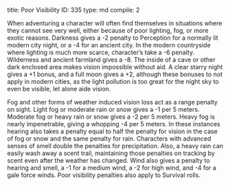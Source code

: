 title:          Poor Visibility
ID:             335
type:           md
compile:        2


When adventuring a character will often find themselves in situations where they cannot see very well, either because of poor lighting, fog, or more exotic reasons. Darkness gives a -2 penalty to Perception for a normally lit modern city night, or a -4 for an ancient city. In the modern countryside where lighting is much more scarce, character’s take a -6 penalty. Wilderness and ancient farmland gives a -8. The inside of a cave or other dark enclosed area makes vision impossible without aid. A clear starry night gives a +1 bonus, and a full moon gives a +2, although these bonuses to not apply in modern cities, as the light pollution is too great for the night sky to even be visible, let alone aide vision.

Fog and other forms of weather induced vision loss act as a range penalty on sight. Light fog or moderate rain or snow gives a -1 per 5 meters. Moderate fog or heavy rain or snow gives a -2 per 5 meters. Heavy fog is nearly impenetrable, giving a whopping -4 per 5 meters. In these instances hearing also takes a penalty equal to half the penalty for vision in the case of fog or snow and the same penalty for rain. Characters with advanced senses of smell double the penalties for precipitation. Also, a heavy rain can easily wash away a scent trail, maintaining those penalties on tracking by scent even after the weather has changed. Wind also gives a penalty to hearing and smell, a -1 for a medium wind, a -2 for high wind, and -4 for a gale force winds. Poor visibility penalties also apply to Survival rolls.